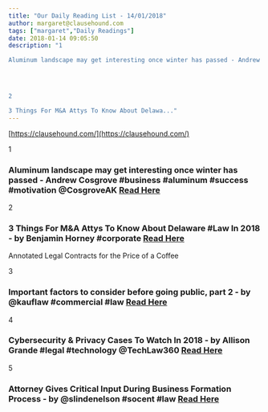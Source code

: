 ```yaml
---
title: "Our Daily Reading List - 14/01/2018"
author: margaret@clausehound.com
tags: ["margaret","Daily Readings"]
date: 2018-01-14 09:05:50
description: "1

Aluminum landscape may get interesting once winter has passed - Andrew Cosgrove #business #aluminum #success #motivation @CosgroveAK Read Here

 


2

3 Things For M&A Attys To Know About Delawa..."
---
```


[https://clausehound.com/](https://clausehound.com/)

1

### Aluminum landscape may get interesting once winter has passed - Andrew Cosgrove #business #aluminum #success #motivation @CosgroveAK [Read Here](https://www.bloomberg.com/professional/blog/aluminum-landscape-may-get-interesting-winter-passed/)

 

2

### 3 Things For M&A Attys To Know About Delaware #Law In 2018 - by Benjamin Horney #corporate [Read Here](https://goo.gl/V7qVFA)

Annotated Legal Contracts
for the Price of a Coffee

3

### Important factors to consider before going public, part 2 - by @kauflaw #commercial #law [Read Here](https://goo.gl/YJrC4E)

 

4

### Cybersecurity & Privacy Cases To Watch In 2018 - by Allison Grande #legal #technology @TechLaw360 [Read Here](https://goo.gl/BskTmU)

 

5

### Attorney Gives Critical Input During Business Formation Process - by @slindenelson #socent #law [Read Here](https://goo.gl/cEghMq)

 